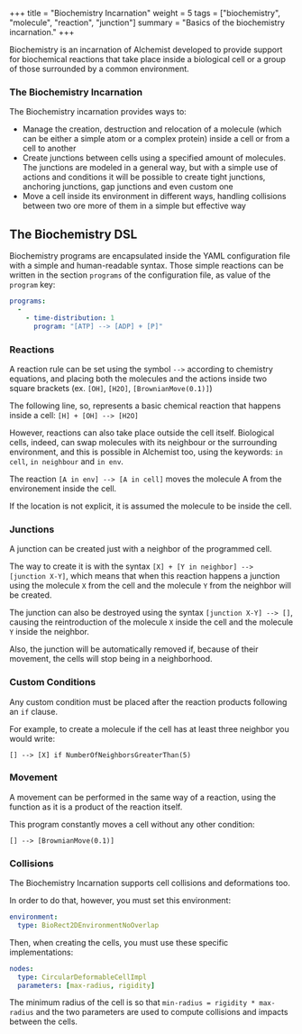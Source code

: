 +++
title = "Biochemistry Incarnation"
weight = 5
tags = ["biochemistry", "molecule", "reaction", "junction"]
summary = "Basics of the biochemistry incarnation."
+++

Biochemistry is an incarnation of Alchemist developed to provide support for biochemical reactions
that take place inside a biological cell or a group of those surrounded by a common environment.

### The Biochemistry Incarnation

The Biochemistry incarnation provides ways to:

* Manage the creation, destruction and relocation of a molecule (which can be either a simple atom or a complex protein)
  inside a cell or from a cell to another
* Create junctions between cells using a specified amount of molecules.
  The junctions are modeled in a general way,
  but with a simple use of actions and conditions it will be possible to create tight junctions,
  anchoring junctions, gap junctions and even custom one
* Move a cell inside its environment in different ways,
  handling collisions between two ore more of them in a simple but effective way

## The Biochemistry DSL
Biochemistry programs are encapsulated inside the YAML configuration file with a simple and human-readable syntax.
Those simple reactions can be written in the section ``programs`` of the configuration file, as value of the ``program`` key:
```yaml
programs:
  -
    - time-distribution: 1
      program: "[ATP] --> [ADP] + [P]"
```

### Reactions
A reaction rule can be set using the symbol ``-->`` according to chemistry equations, and placing both the molecules and the actions inside two square brackets (ex. ``[OH]``, ``[H2O]``, ``[BrownianMove(0.1)]``)

The following line, so, represents a basic chemical reaction that happens inside a cell: ``[H] + [OH] --> [H2O]``

However, reactions can also take place outside the cell itself. Biological cells, indeed, can swap molecules with its neighbour or the surrounding environment, and this is possible in Alchemist too, using the keywords: ``in cell``, ``in neighbour`` and ``in env``.

The reaction ``[A in env] --> [A in cell]`` moves the molecule A from the environement inside the cell.

If the location is not explicit, it is assumed the molecule to be inside the cell.

### Junctions
A junction can be created just with a neighbor of the programmed cell.

The way to create it is with the syntax ``[X] + [Y in neighbor] --> [junction X-Y]``, which means that when this reaction happens a junction using the molecule ``X`` from the cell and the molecule ``Y`` from the neighbor will be created.

The junction can also be destroyed using the syntax ``[junction X-Y] --> []``, causing the reintroduction of the molecule ``X`` inside the cell and the molecule ``Y`` inside the neighbor.

Also, the junction will be automatically removed if, because of their movement, the cells will stop being in a neighborhood.

### Custom Conditions
Any custom condition must be placed after the reaction products following an ``if`` clause.

For example, to create a molecule if the cell has at least three neighbor you would write:

``[] --> [X] if NumberOfNeighborsGreaterThan(5)``

### Movement
A movement can be performed in the same way of a reaction, using the function as it is a product of the reaction itself.

This program constantly moves a cell without any other condition:

``[] --> [BrownianMove(0.1)]``

### Collisions
The Biochemistry Incarnation supports cell collisions and deformations too.

In order to do that, however, you must set this environment:
```yaml
environment:
  type: BioRect2DEnvironmentNoOverlap
```

Then, when creating the cells, you must use these specific implementations:
```yaml
nodes:
  type: CircularDeformableCellImpl
  parameters: [max-radius, rigidity]
```

The minimum radius of the cell is so that ``min-radius = rigidity * max-radius`` and the two parameters are used to compute collisions and impacts between the cells.
